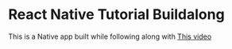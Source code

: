 # React Native Tutorial Buildalong

This is a Native app built while following along with [This video](https://www.youtube.com/watch?v=r5OPRhelEIU)
